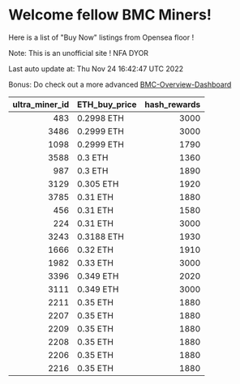 # Welcome fellow BMC Miners!
Here is a list of "Buy Now" listings from Opensea floor !

Note: This is an unofficial site ! NFA DYOR

Last auto update at: Thu Nov 24 16:42:47 UTC 2022

Bonus: Do check out a more advanced [BMC-Overview-Dashboard](https://dune.com/defifunk/BMC-Overview-Dashboard)


|   ultra_miner_id | ETH_buy_price   |   hash_rewards |
|-----------------:|:----------------|---------------:|
|              483 | 0.2998 ETH      |           3000 |
|             3486 | 0.2999 ETH      |           3000 |
|             1098 | 0.2999 ETH      |           1790 |
|             3588 | 0.3 ETH         |           1360 |
|              987 | 0.3 ETH         |           1890 |
|             3129 | 0.305 ETH       |           1920 |
|             3785 | 0.31 ETH        |           1880 |
|              456 | 0.31 ETH        |           1580 |
|              224 | 0.31 ETH        |           3000 |
|             3243 | 0.3188 ETH      |           1930 |
|             1666 | 0.32 ETH        |           1910 |
|             1982 | 0.33 ETH        |           3000 |
|             3396 | 0.349 ETH       |           2020 |
|             3111 | 0.349 ETH       |           3000 |
|             2211 | 0.35 ETH        |           1880 |
|             2207 | 0.35 ETH        |           1880 |
|             2209 | 0.35 ETH        |           1880 |
|             2208 | 0.35 ETH        |           1880 |
|             2206 | 0.35 ETH        |           1880 |
|             2216 | 0.35 ETH        |           1880 |